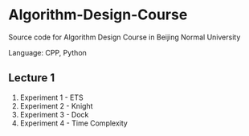 # Algorithm-Design-Course
Source code for Algorithm Design Course in Beijing Normal University

Language: CPP, Python

## Lecture 1
1. Experiment 1 - ETS
2. Experiment 2 - Knight
3. Experiment 3 - Dock
4. Experiment 4 - Time Complexity
